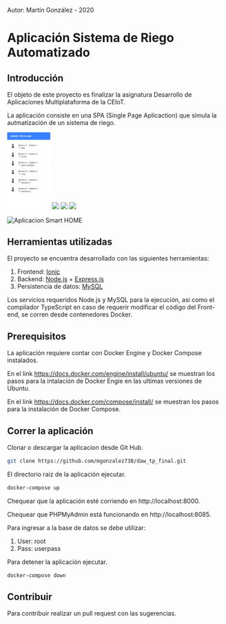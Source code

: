 Autor: Martín González - 2020

# Aplicación Sistema de Riego Automatizado

## Introducción

El objeto de este proyecto es finalizar la asignatura Desarrollo de Aplicaciones Multiplataforma de la CEIoT.

La aplicación consiste en una SPA (Single Page Aplicaction) que simula la autmatización de un sistema de riego.

<p float="left">
  <img src="/frontend/doc/img1.png" width="100" />
  <img src="/img2.png" width="100" /> 
  <img src="/img3.png" width="100" />
  <img src="/img3.png" width="100" />
</p>

![Aplicacion Smart HOME](/doc/appFiltro.jpg?raw=true "Smart HOME")

## Herramientas utilizadas

El proyecto se encuentra desarrollado con las siguientes herramientas:

1. Frontend: [Ionic](https://ionicframework.com/)
2. Backend: [Node.js](https://nodejs.org/en/) + [Express.js](https://expressjs.com/)
3. Persistencia de datos: [MySQL](https://www.mysql.com/)

Los servicios requeridos Node.js y MySQL para la ejecución, asi como el compilador TypeScript en caso de requerir modificar el código del Front-end, se corren desde contenedores Docker.

## Prerequisitos

La aplicación requiere contar con Docker Engine y Docker Compose instalados.

En el link https://docs.docker.com/engine/install/ubuntu/ se muestran los pasos para la intalación de Docker Engie en las ultimas versiones de Ubuntu. 

En el link https://docs.docker.com/compose/install/ se muestran los pasos para la instalación de Docker Compose.


## Correr la aplicación

Clonar o descargar la aplicacion desde Git Hub.

```sh
git clone https://github.com/mgonzalez738/daw_tp_final.git
```

El directorio raiz de la aplicación ejecutar.
```sh
docker-compose up
```

Chequear que la aplicación esté corriendo en http://localhost:8000.

Chequear que PHPMyAdmin está funcionando en http://localhost:8085.

Para ingresar a la base de datos se debe utilizar: 
1. User: root 
2. Pass: userpass

Para detener la aplicación ejecutar.
```sh
docker-compose down
```

## Contribuir
Para contribuir realizar un pull request con las sugerencias.